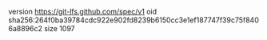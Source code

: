 version https://git-lfs.github.com/spec/v1
oid sha256:264f0ba39784cdc922e902fd8239b6150cc3e1ef187747f39c75f8406a8896c2
size 1097
